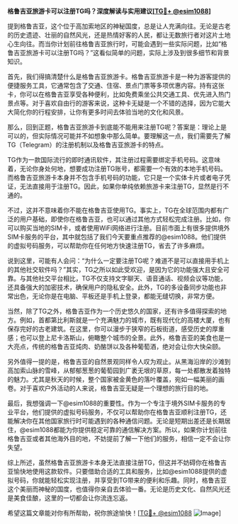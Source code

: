 **格鲁吉亚旅游卡可以注册TG吗？深度解读与实用建议[[TG💪+ @esim1088](https://t.me/s/esim1088)]**

提到格鲁吉亚，这个位于高加索地区的神秘国度，总是让人充满向往。无论是古老的历史遗迹、壮丽的自然风光，还是热情好客的人民，都让无数旅行者对这片土地心生向往。而当你计划前往格鲁吉亚旅行时，可能会遇到一些实际问题，比如“格鲁吉亚旅游卡可以注册TG吗？”这看似简单的问题，实际上涉及到很多细节和背景知识。

首先，我们得搞清楚什么是格鲁吉亚旅游卡。格鲁吉亚旅游卡是一种为游客提供的便捷服务工具，它通常包含了交通、住宿、景点门票等多项优惠内容。持有这张卡，你可以在格鲁吉亚享受各种便利，比如免费乘坐公共交通工具、优先进入热门景点等。对于喜欢自由行的游客来说，这种卡无疑是一个不错的选择，因为它能大大简化你的行程安排，让你有更多时间去体验当地的文化和风景。

那么，回到正题，格鲁吉亚旅游卡到底能不能用来注册TG呢？答案是：理论上是可以的，但实际情况可能并不如想象中那么简单。要理解这一点，我们需要先了解TG（Telegram）的注册机制以及格鲁吉亚旅游卡的特点。

TG作为一款国际流行的即时通讯软件，其注册过程需要绑定手机号码。这意味着，无论你身处何地，想要成功注册TG账号，都需要一个有效的本地手机号码。而格鲁吉亚旅游卡本身并不包含手机号码的功能，它只是一个实体卡片或者电子凭证，无法直接用于注册TG。因此，如果你单纯依赖旅游卡来注册TG，显然是行不通的。

不过，这并不意味着你不能在格鲁吉亚使用TG。事实上，TG在全球范围内都有广泛的用户基础，即使你在格鲁吉亚，也可以通过其他方式轻松完成注册。比如，你可以购买当地的SIM卡，或者使用WiFi网络进行注册。目前市面上有很多提供境外SIM卡服务的平台，其中就包括了我们今天要重点推荐的@esim1088。他们提供的虚拟号码服务，可以帮助你在任何地方快速注册TG，省去了许多麻烦。

说到这里，可能有人会问：“为什么一定要注册TG呢？难道不是可以直接用手机上的其他社交软件吗？”其实，TG之所以如此受欢迎，是因为它的功能强大且安全可靠。与其他社交平台相比，TG不仅支持文字聊天、语音通话、视频会议等功能，还具备强大的加密技术，确保用户的隐私安全。此外，TG的多设备同步功能也非常出色，无论你是在电脑、平板还是手机上登录，都能无缝切换，非常方便。

当然，除了TG之外，格鲁吉亚作为一个历史悠久的国家，还有许多值得探索的地方。例如，首都第比利斯就是一个充满魅力的城市，既有现代化的高楼大厦，也有保存完好的古老建筑。在这里，你可以漫步于狭窄的石板街道，感受历史的厚重感；也可以登上尼卡洛斯山，俯瞰整个城市的全景。此外，格鲁吉亚的美食也是一大亮点，传统的格鲁吉亚炖肉、奶酪饼以及各种葡萄酒，绝对会让你大快朵颐。

另外值得一提的是，格鲁吉亚的自然景观同样令人叹为观止。从黑海沿岸的沙滩到高加索山脉的雪峰，从郁郁葱葱的葡萄园到广袤无垠的草原，每一处都散发着独特的魅力。尤其是秋天的时候，整个国家被金黄色的落叶覆盖，宛如一幅美丽的画卷。对于喜欢户外活动的人来说，格鲁吉亚无疑是一个理想的旅行目的地。

最后，我想强调一下@esim1088的重要性。作为一个专注于境外SIM卡服务的专业平台，他们提供的虚拟号码服务，不仅可以帮助你在格鲁吉亚顺利注册TG，还能解决你在其他国家旅行时可能遇到的各种通信问题。无论是短期出差还是长期居住，@esim1088都能为你提供稳定可靠的通信解决方案。所以，如果你计划前往格鲁吉亚或者其他海外目的地，不妨提前了解一下他们的服务，相信一定不会让你失望。

综上所述，虽然格鲁吉亚旅游卡本身无法直接注册TG，但这并不妨碍你在格鲁吉亚愉快地使用这款软件。只要借助合适的工具和服务，比如@esim1088提供的虚拟号码，你就能轻松实现注册，并享受到TG带来的便利和乐趣。同时，格鲁吉亚这个美丽而神秘的国度，也值得你亲自去体验一番。无论是历史文化、自然风光还是美食佳酿，这里的一切都会让你流连忘返。

希望这篇文章能对你有所帮助，祝你旅途愉快！[[TG💪+ @esim1088](https://t.me/s/esim1088) ![Image](https://i.postimg.cc/4NQfJmqS/Snipaste-2025-05-13-00-14-12.png)]